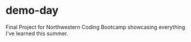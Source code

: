 # demo-day
Final Project for Northwestern Coding Bootcamp showcasing everything I've learned this summer.

